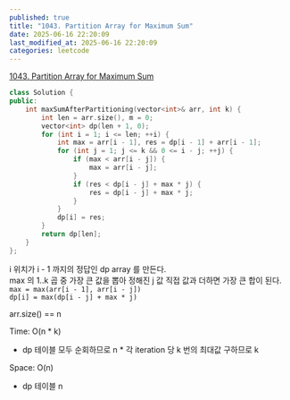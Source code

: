 ```yaml
---
published: true
title: "1043. Partition Array for Maximum Sum"
date: 2025-06-16 22:20:09
last_modified_at: 2025-06-16 22:20:09
categories: leetcode
---
```

[1043. Partition Array for Maximum Sum](https://leetcode.com/problems/partition-array-for-maximum-sum/description/)
```cpp
class Solution {
public:
    int maxSumAfterPartitioning(vector<int>& arr, int k) {
        int len = arr.size(), m = 0;
        vector<int> dp(len + 1, 0);
        for (int i = 1; i <= len; ++i) {
            int max = arr[i - 1], res = dp[i - 1] + arr[i - 1];
            for (int j = 1; j <= k && 0 <= i - j; ++j) {
                if (max < arr[i - j]) {
                    max = arr[i - j];
                }
                if (res < dp[i - j] + max * j) {
                    res = dp[i - j] + max * j;
                }
            }
            dp[i] = res;
        }
        return dp[len];
    }
};
```
i 위치가 i - 1 까지의 정답인 dp array 를 만든다.  
max 의 1..k 곱 중 가장 큰 값을 뽑아 정해진 j 값 직접 값과 더하면 가장 큰 합이 된다.  
`max = max(arr[i - 1], arr[i - j])`  
`dp[i] = max(dp[i - j] + max * j)`

arr.size() == n

Time: O(n * k)
 - dp 테이블 모두 순회하므로 n * 각 iteration 당 k 번의 최대값 구하므로 k

Space: O(n)
 - dp 테이블 n